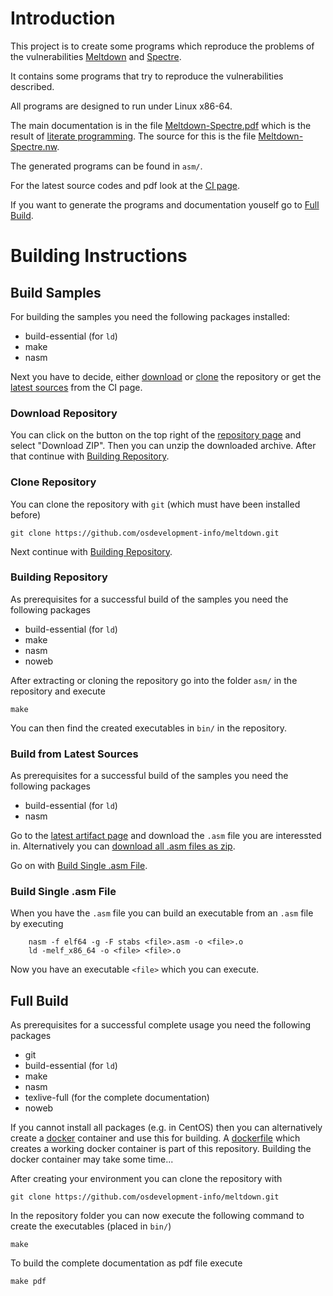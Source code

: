 # Introduction

This project is to create some programs which reproduce the problems of the vulnerabilities
[Meltdown](https://meltdownattack.com/) and [Spectre](https://spectreattack.com/).

It contains some programs that try to reproduce the vulnerabilities described.

All programs are designed to run under Linux x86-64.

The main documentation is in the file
[Meltdown-Spectre.pdf](Meltdown-Spectre.pdf) which is the result of
[literate programming](https://en.wikipedia.org/wiki/Literate_programming). The source for this is the file
[Meltdown-Spectre.nw](https://github.com/uweplonus/meltdown/blob/master/Meltdown-Spectre.nw).

The generated programs can be found in `asm/`.

For the latest source codes and pdf look at the
[CI page](https://ci.sw4j.net/jenkins/job/osdevelopment.info/job/meltdown/job/master/).

If you want to generate the programs and documentation youself go to [Full Build](#full-build).

# Building Instructions

## Build Samples

For building the samples you need the following packages installed:

* build-essential (for `ld`)
* make
* nasm

Next you have to decide, either [download](#download-repository) or [clone](#clone-repository) the repository or get the
[latest sources](#build-from-latest-sources) from the CI page.

### Download Repository

You can click on the button on the top right of the [repository page](https://github.com/osdevelopment-info/meltdown)
and select "Download ZIP". Then you can unzip the downloaded archive. After that continue with
[Building Repository](#building-repository).

### Clone Repository

You can clone the repository with `git` (which must have been installed before)

```
git clone https://github.com/osdevelopment-info/meltdown.git
```

Next continue with [Building Repository](#building-repository).

### Building Repository

As prerequisites for a successful build of the samples you need the following packages

* build-essential (for `ld`)
* make
* nasm
* noweb

After extracting or cloning the repository go into the folder `asm/` in the repository and execute

```
make
```

You can then find the created executables in `bin/` in the repository.

### Build from Latest Sources

As prerequisites for a successful build of the samples you need the following packages

* build-essential (for `ld`)
* nasm

Go to the
[latest artifact page](https://ci.sw4j.net/jenkins/job/osdevelopment.info/job/meltdown/job/master/lastSuccessfulBuild/artifact/asm/)
and download the `.asm` file you are interessted in. Alternatively you can
[download all .asm files as zip](https://ci.sw4j.net/jenkins/job/osdevelopment.info/job/meltdown/job/master/lastSuccessfulBuild/artifact/asm/*zip*/asm.zip).

Go on with [Build Single .asm File](#build-single-asm-file).

### Build Single .asm File

When you have the `.asm` file you can build an executable from an `.asm` file by executing

```
	nasm -f elf64 -g -F stabs <file>.asm -o <file>.o
	ld -melf_x86_64 -o <file> <file>.o
```

Now you have an executable `<file>` which you can execute.

## Full Build

As prerequisites for a successful complete usage you need the following packages

* git
* build-essential (for `ld`)
* make
* nasm
* texlive-full (for the complete documentation)
* noweb

If you cannot install all packages (e.g. in CentOS) then you can alternatively create a [docker](https://docker.io)
container and use this for building. A
[dockerfile](https://github.com/osdevelopment-info/meltdown/blob/master/Dockerfile) which creates a working docker
container is part of this repository. Building the docker container may take some time...

After creating your environment you can clone the repository with

```
git clone https://github.com/osdevelopment-info/meltdown.git
```

In the repository folder you can now execute the following command to create the executables (placed in `bin/`)

```
make
```

To build the complete documentation as pdf file execute

```
make pdf
```
